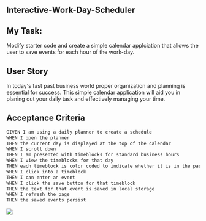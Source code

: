 ## Interactive-Work-Day-Scheduler
## My Task:
Modify starter code and create a simple calendar applciation that allows the user to save events for each hour of the work-day.

## User Story
In today's fast past business world proper organization and planning is essential for success. This simple calendar application will aid you in planing out your daily task and effectively managing your time.


## Acceptance Criteria

```md
GIVEN I am using a daily planner to create a schedule
WHEN I open the planner
THEN the current day is displayed at the top of the calendar
WHEN I scroll down
THEN I am presented with timeblocks for standard business hours
WHEN I view the timeblocks for that day
THEN each timeblock is color coded to indicate whether it is in the past, present, or future
WHEN I click into a timeblock
THEN I can enter an event
WHEN I click the save button for that timeblock
THEN the text for that event is saved in local storage
WHEN I refresh the page
THEN the saved events persist
```
![](C:\Users\Mike\Desktop\bootcamp\Interactive-Work-Day-Scheduler\assets\images\download.png)




